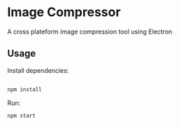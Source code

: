 # Image Compressor
A cross plateform image compression tool using Electron  
## Usage

Install dependencies:

```bash

npm install
```

Run:

```bash
npm start
```

